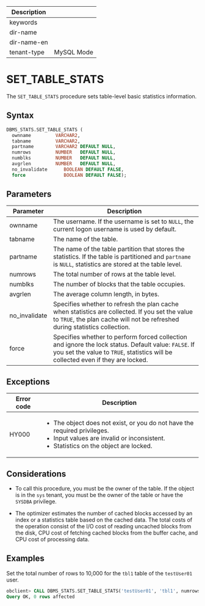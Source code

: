 | Description   |                 |
|---------------|-----------------|
| keywords      |                 |
| dir-name      |                 |
| dir-name-en   |                 |
| tenant-type   | MySQL Mode      |

# SET_TABLE_STATS

The `SET_TABLE_STATS` procedure sets table-level basic statistics information.

## Syntax

```sql
DBMS_STATS.SET_TABLE_STATS (
  ownname         VARCHAR2,
  tabname         VARCHAR2,
  partname        VARCHAR2 DEFAULT NULL,
  numrows         NUMBER   DEFAULT NULL,
  numblks         NUMBER   DEFAULT NULL,
  avgrlen         NUMBER   DEFAULT NULL,
  no_invalidate      BOOLEAN DEFAULT FALSE,
  force              BOOLEAN DEFAULT FALSE);
```



## Parameters

| Parameter | Description |
|----------|---------------------------------------------------------------------------|
| ownname | The username. If the username is set to `NULL`, the current logon username is used by default.  |
| tabname | The name of the table.  |
| partname | The name of the table partition that stores the statistics. If the table is partitioned and `partname` is `NULL`, statistics are stored at the table level.  |
| numrows | The total number of rows at the table level.  |
| numblks | The number of blocks that the table occupies.  |
| avgrlen | The average column length, in bytes.  |
| no_invalidate | Specifies whether to refresh the plan cache when statistics are collected. If you set the value to `TRUE`, the plan cache will not be refreshed during statistics collection.  |
| force | Specifies whether to perform forced collection and ignore the lock status. Default value: `FALSE`. If you set the value to `TRUE`, statistics will be collected even if they are locked.  |



## Exceptions

| Error code | Description |
|-----------|--------------|
| HY000 | <ul><li>The object does not exist, or you do not have the required privileges. </li><li>Input values are invalid or inconsistent. </li><li>Statistics on the object are locked. </li></ul> |

## Considerations

* To call this procedure, you must be the owner of the table. If the object is in the `sys` tenant, you must be the owner of the table or have the `SYSDBA` privilege.

* The optimizer estimates the number of cached blocks accessed by an index or a statistics table based on the cached data. The total costs of the operation consist of the I/O cost of reading uncached blocks from the disk, CPU cost of fetching cached blocks from the buffer cache, and CPU cost of processing data.


## Examples

Set the total number of rows to 10,000 for the `tbl1` table of the `testUser01` user.

```sql
obclient> CALL DBMS_STATS.SET_TABLE_STATS('testUser01', 'tbl1', numrows=>10000, force=>FALSE, no_invalidate=>FALSE);
Query OK, 0 rows affected
```
